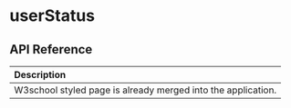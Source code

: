 # userStatus
## API Reference



| Description |
:------------------------- |
 W3school styled page is already merged into the application. |

